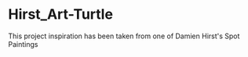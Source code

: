 # Hirst_Art-Turtle
This project inspiration has been taken from one of Damien Hirst's Spot Paintings
